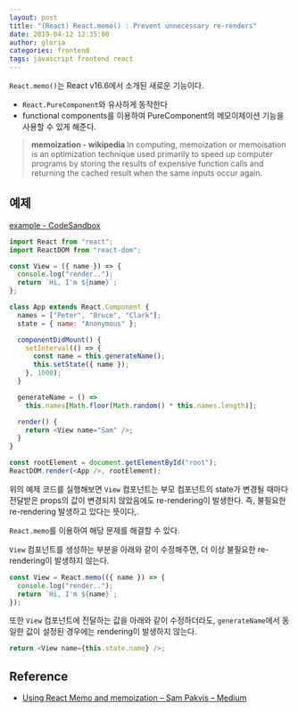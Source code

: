 ```yaml
---
layout: post
title: "(React) React.memo() : Prevent unnecessary re-renders"
date: 2019-04-12 12:35:00
author: gloria
categories: frontend
tags: javascript frontend react
---
```


`React.memo()`는 React v16.6에서 소개된 새로운 기능이다.

- `React.PureComponent`와 유사하게 동작한다
- functional components를 이용하여 PureComponent의 메모이제이션 기능을 사용할 수 있게 해준다.

> **memoization - wikipedia**
> In computing, memoization or memoisation is an optimization technique used primarily to speed up computer programs by storing the results of expensive function calls and returning the cached result when the same inputs occur again.

## 예제

[example - CodeSandbox](https://codesandbox.io/s/mo96j5xvk9)

```javascript
import React from "react";
import ReactDOM from "react-dom";

const View = ({ name }) => {
  console.log("render..");
  return `Hi, I'm ${name}`;
};

class App extends React.Component {
  names = ["Peter", "Bruce", "Clark"];
  state = { name: "Anonymous" };

  componentDidMount() {
    setInterval(() => {
      const name = this.generateName();
      this.setState({ name });
    }, 1000);
  }

  generateName = () =>
    this.names[Math.floor(Math.random() * this.names.length)];

  render() {
    return <View name="Sam" />;
  }
}

const rootElement = document.getElementById("root");
ReactDOM.render(<App />, rootElement);
```

위의 예제 코드를 실행해보면 `View` 컴포넌트는 부모 컴포넌트의 state가 변경될 때마다 전달받은 props의 값이 변경되지 않았음에도 re-rendering이 발생한다.
즉, 불필요한 re-rendering 발생하고 있다는 뜻이다,.

`React.memo`를 이용하여 해당 문제를 해결할 수 있다.

`View` 컴포넌트를 생성하는 부분을 아래와 같이 수정해주면, 더 이상 불필요한 re-rendering이 발생하지 않는다.

```javascript
const View = React.memo(({ name }) => {
  console.log("render..");
  return `Hi, I'm ${name}`;
});
```

또한 `View` 컴포넌트에 전달하는 값을 아래와 같이 수정하더라도, `generateName`에서 동일한 값이 설정된 경우에는 rendering이 발생하지 않는다.
```javascript
return <View name={this.state.name} />;
```

## Reference

- [Using React Memo and memoization – Sam Pakvis – Medium](https://medium.com/@trekinbami/using-react-memo-and-memoization-1970eb1ed128)
